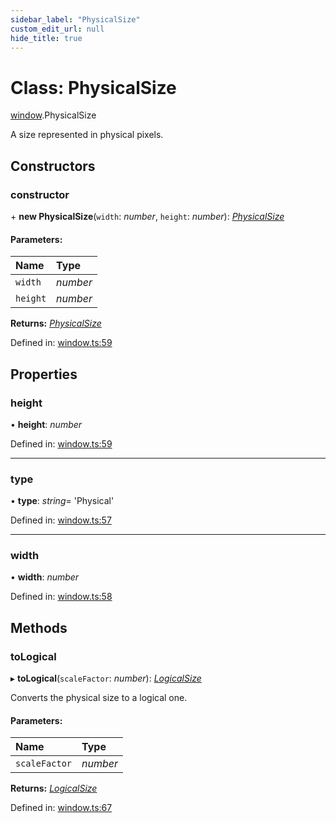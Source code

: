 ```yaml
---
sidebar_label: "PhysicalSize"
custom_edit_url: null
hide_title: true
---
```


# Class: PhysicalSize

[window](../modules/window.md).PhysicalSize

A size represented in physical pixels.

## Constructors

### constructor

\+ **new PhysicalSize**(`width`: *number*, `height`: *number*): [*PhysicalSize*](window.physicalsize.md)

#### Parameters:

Name | Type |
:------ | :------ |
`width` | *number* |
`height` | *number* |

**Returns:** [*PhysicalSize*](window.physicalsize.md)

Defined in: [window.ts:59](https://github.com/tauri-apps/tauri/blob/3afef190/tooling/api/src/window.ts#L59)

## Properties

### height

• **height**: *number*

Defined in: [window.ts:59](https://github.com/tauri-apps/tauri/blob/3afef190/tooling/api/src/window.ts#L59)

___

### type

• **type**: *string*= 'Physical'

Defined in: [window.ts:57](https://github.com/tauri-apps/tauri/blob/3afef190/tooling/api/src/window.ts#L57)

___

### width

• **width**: *number*

Defined in: [window.ts:58](https://github.com/tauri-apps/tauri/blob/3afef190/tooling/api/src/window.ts#L58)

## Methods

### toLogical

▸ **toLogical**(`scaleFactor`: *number*): [*LogicalSize*](window.logicalsize.md)

Converts the physical size to a logical one.

#### Parameters:

Name | Type |
:------ | :------ |
`scaleFactor` | *number* |

**Returns:** [*LogicalSize*](window.logicalsize.md)

Defined in: [window.ts:67](https://github.com/tauri-apps/tauri/blob/3afef190/tooling/api/src/window.ts#L67)
